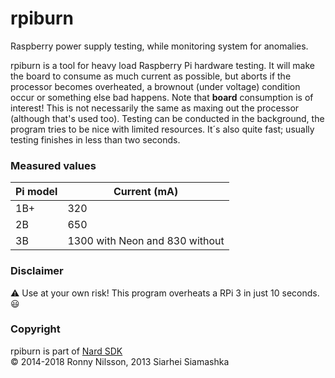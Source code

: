 # rpiburn
Raspberry power supply testing, while monitoring system for anomalies.

rpiburn is a tool for heavy load Raspberry Pi hardware testing. It will make the board to consume as much current as possible, but aborts if the processor becomes overheated, a brownout (under voltage) condition occur or something else bad happens. Note that **board** consumption is of interest! This is not necessarily the same as maxing out the processor (although that's used too). Testing can be conducted in the background, the program tries to be nice with limited resources. It´s also quite fast; usually testing finishes in less than two seconds.

### Measured values
| Pi model | Current (mA)                    |
| -------- | ------------------------------- |
| 1B+      | 320                             |
| 2B       | 650                             |
| 3B       | 1300 with Neon and 830 without  |

### Disclaimer
:warning: Use at your own risk! This program overheats a RPi 3 in just 10 seconds. :smiley:

### Copyright
rpiburn is part of [Nard SDK](http://www.arbetsmyra.dyndns.org/nard/ "Nard SDK")   
&copy; 2014-2018 Ronny Nilsson, 2013 Siarhei Siamashka

